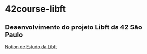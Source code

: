 # 42course-libft

## Desenvolvimento do projeto Libft da 42 São Paulo

[Notion de Estudo da Libft](https://soraianovaes.notion.site/Libft-5630a25909e9468cb688d83523fbfb96)
